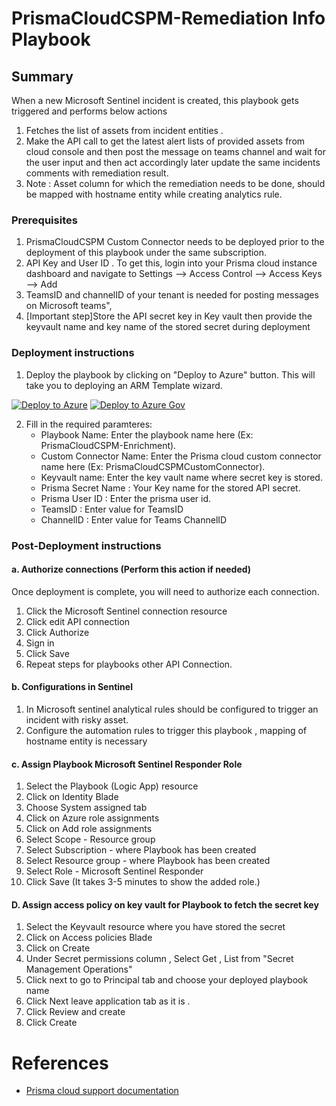 # PrismaCloudCSPM-Remediation Info Playbook
 ## Summary
 When a new Microsoft Sentinel incident is created, this playbook gets triggered and performs below actions
 1. Fetches the list of assets from incident entities .
 2. Make the API call to get the latest alert lists of provided assets from cloud console and then post the message on teams channel and wait for the user input and then act accordingly later update the same incidents comments with remediation result.
 3. Note : Asset column for which the remediation needs to be done, should be mapped with hostname entity while creating analytics rule. 


### Prerequisites 
 1. PrismaCloudCSPM Custom Connector needs to be deployed prior to the deployment of this playbook under the same subscription.
 2. API Key and User ID . To get this, login into your Prisma cloud instance dashboard and navigate to Settings --> Access Control --> Access Keys --> Add
 3. TeamsID and channelID of your tenant is needed for posting messages on Microsoft teams",
 4. [Important step]Store the API secret key in Key vault then provide the keyvault name and key name of the stored secret during deployment

### Deployment instructions 
1. Deploy the playbook by clicking on "Deploy to Azure" button. This will take you to deploying an ARM Template wizard.

[![Deploy to Azure](https://aka.ms/deploytoazurebutton)](https://portal.azure.com/#create/Microsoft.Template/uri/https%3A%2F%2Fraw.githubusercontent.com%2FAzure%2FAzure-Sentinel%2Fmaster%2FSolutions%2FPaloAltoPrismaCloud%2FPlaybooks%2FPrismaCloudCSPMPlaybooks%2FPrismaCloudCSPM-Remediation%2Fazuredeploy.json)
[![Deploy to Azure Gov](https://aka.ms/deploytoazuregovbutton)](https://portal.azure.us/#create/Microsoft.Template/uri/https%3A%2F%2Fraw.githubusercontent.com%2FAzure%2FAzure-Sentinel%2Fmaster%2FSolutions%2FPaloAltoPrismaCloud%2FPlaybooks%2FPrismaCloudCSPMPlaybooks%2FPrismaCloudCSPM-Remediation%2Fazuredeploy.json)

2. Fill in the required paramteres:
    * Playbook Name: Enter the playbook name here (Ex: PrismaCloudCSPM-Enrichment).
    * Custom Connector Name: Enter the Prisma cloud custom connector name here (Ex: PrismaCloudCSPMCustomConnector).
    * Keyvault name: Enter the key vault name where secret key is stored.
    * Prisma Secret Name : Your Key name for the stored API secret.
	* Prisma User ID : Enter the prisma user id.
	* TeamsID : Enter value for TeamsID
	* ChannelID : Enter value for Teams ChannelID

### Post-Deployment instructions 
#### a. Authorize connections (Perform this action if needed)
Once deployment is complete, you will need to authorize each connection.
1.	Click the Microsoft Sentinel connection resource
2.	Click edit API connection
3.	Click Authorize
4.	Sign in
5.	Click Save
6.	Repeat steps for playbooks other API Connection.

#### b. Configurations in Sentinel
1. In Microsoft sentinel analytical rules should be configured to trigger an incident with risky asset. 
2. Configure the automation rules to trigger this playbook , mapping of hostname entity is necessary

#### c. Assign Playbook Microsoft Sentinel Responder Role
1. Select the Playbook (Logic App) resource
2. Click on Identity Blade
3. Choose System assigned tab
4. Click on Azure role assignments
5. Click on Add role assignments
6. Select Scope - Resource group
7. Select Subscription - where Playbook has been created
8. Select Resource group - where Playbook has been created
9. Select Role - Microsoft Sentinel Responder
10. Click Save (It takes 3-5 minutes to show the added role.)

#### D. Assign access policy on key vault for Playbook to fetch the secret key
1. Select the Keyvault resource where you have stored the secret
2. Click on Access policies Blade
3. Click on Create
4. Under Secret permissions column , Select Get , List from "Secret Management Operations"
5. Click next to go to Principal tab and choose your deployed playbook name
6. Click Next leave application tab as it is .
7. Click Review and create
8. Click Create

#  References
 - [Prisma cloud support documentation](https://prisma.pan.dev/api/cloud/cspm/)
